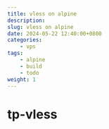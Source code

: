 ```yaml
---
title: vless on alpine
description: 
slug: vless on alpine
date: 2024-05-22 12:40:00+0800
categories:
    - vps
tags:
    - alpine
    - build
    - todo
weight: 1
---
```


# tp-vless